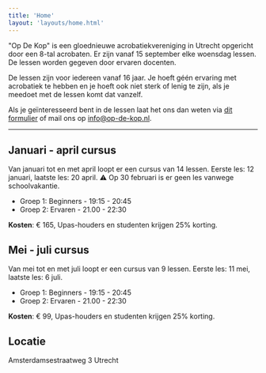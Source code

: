 ```yaml
---
title: 'Home'
layout: 'layouts/home.html'  
---
```


"Op De Kop" is een gloednieuwe acrobatiekvereniging in Utrecht opgericht door een
8-tal acrobaten. Er zijn vanaf 15 september elke woensdag lessen. De lessen
worden gegeven door ervaren docenten.

De lessen zijn voor iedereen vanaf 16 jaar. Je hoeft géén ervaring met
acrobatiek te hebben en je hoeft ook niet sterk of lenig te zijn, als je meedoet
met de lessen komt dat vanzelf.

Als je geïnteresseerd bent in de lessen laat het ons dan weten via
[dit formulier](https://forms.gle/N7qFKKCv9d9PnFgh7) of mail ons op
info@op-de-kop.nl.

---

## Januari - april cursus

Van januari tot en met april loopt er een cursus van 14 lessen. Eerste les: 12
januari, laatste les: 20 april. ⚠️ Op 30 februari is er geen les vanwege schoolvakantie.

- Groep 1: Beginners - 19:15 - 20:45
- Groep 2: Ervaren - 21.00 - 22:30

**Kosten**: € 165, Upas-houders en studenten krijgen 25% korting.

## Mei - juli cursus

Van mei tot en met juli loopt er een cursus van 9 lessen. Eerste les: 11 mei,
laatste les: 6 juli.

- Groep 1: Beginners - 19:15 - 20:45
- Groep 2: Ervaren - 21.00 - 22:30

**Kosten**: € 99, Upas-houders en studenten krijgen 25% korting.

## Locatie

Amsterdamsestraatweg 3 Utrecht
